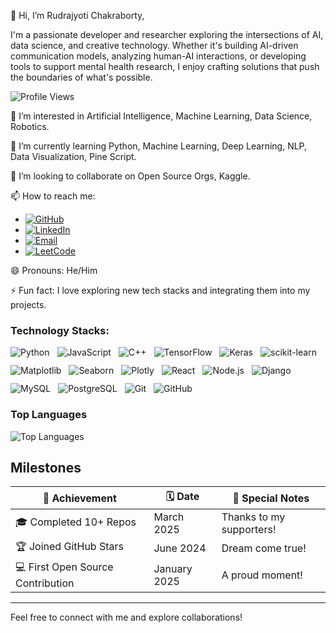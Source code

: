 👋 Hi, I’m Rudrajyoti Chakraborty,

I'm a passionate developer and researcher exploring the intersections of AI, data science, and creative technology. Whether it's building AI-driven communication models, analyzing human-AI interactions, or developing tools to support mental health research, I enjoy crafting solutions that push the boundaries of what's possible.

![Profile Views](https://komarev.com/ghpvc/?username=RudraCodesForU)

👀 I’m interested in Artificial Intelligence, Machine Learning, Data Science, Robotics.

🌱 I’m currently learning Python, Machine Learning, Deep Learning, NLP, Data Visualization, Pine Script.

💞️ I’m looking to collaborate on Open Source Orgs, Kaggle.

📫 How to reach me:
- [![GitHub](https://img.shields.io/badge/-GitHub-181717?logo=github&logoColor=white&style=flat-square)](https://github.com/RudraCodesForU)
- [![LinkedIn](https://img.shields.io/badge/-LinkedIn-0077B5?logo=linkedin&logoColor=white&style=flat-square)](https://www.linkedin.com/in/rudrajyotichakraborty/)
- [![Email](https://img.shields.io/badge/-Email-EA4335?logo=gmail&logoColor=white&style=flat-square)](mailto:rudrajyotichakraborty459@gmail.com)
- [![LeetCode](https://img.shields.io/badge/-LeetCode-FFA116?logo=leetcode&logoColor=white&style=flat-square)](https://leetcode.com/Rudrajyoti2003)

😄 Pronouns: He/Him

⚡ Fun fact: I love exploring new tech stacks and integrating them into my projects.

### Technology Stacks:

<div style="display:flex; flex-wrap:wrap; gap:12px;">
    <img src="https://img.shields.io/badge/-Python-3776AB?logo=python&logoColor=white&style=for-the-badge" alt="Python"/>
    <img src="https://img.shields.io/badge/-JavaScript-F7DF1E?logo=javascript&logoColor=black&style=for-the-badge" alt="JavaScript"/>
    <img src="https://img.shields.io/badge/-C++-00599C?logo=c%2B%2B&logoColor=white&style=for-the-badge" alt="C++"/>
    <img src="https://img.shields.io/badge/-TensorFlow-FF6F00?logo=tensorflow&logoColor=white&style=for-the-badge" alt="TensorFlow"/>
    <img src="https://img.shields.io/badge/-Keras-D00000?logo=keras&logoColor=white&style=for-the-badge" alt="Keras"/>
    <img src="https://img.shields.io/badge/-scikit--learn-F7931E?logo=scikitlearn&logoColor=white&style=for-the-badge" alt="scikit-learn"/>
    <img src="https://img.shields.io/badge/-Matplotlib-11557C?logo=matplotlib&logoColor=white&style=for-the-badge" alt="Matplotlib"/>
    <img src="https://img.shields.io/badge/-Seaborn-9C27B0?logo=seaborn&logoColor=white&style=for-the-badge" alt="Seaborn"/>
    <img src="https://img.shields.io/badge/-Plotly-3F4F75?logo=plotly&logoColor=white&style=for-the-badge" alt="Plotly"/>
    <img src="https://img.shields.io/badge/-React-61DAFB?logo=react&logoColor=black&style=for-the-badge" alt="React"/>
    <img src="https://img.shields.io/badge/-Node.js-339933?logo=nodedotjs&logoColor=white&style=for-the-badge" alt="Node.js"/>
    <img src="https://img.shields.io/badge/-Django-092E20?logo=django&logoColor=white&style=for-the-badge" alt="Django"/>
    <img src="https://img.shields.io/badge/-MySQL-4479A1?logo=mysql&logoColor=white&style=for-the-badge" alt="MySQL"/>
    <img src="https://img.shields.io/badge/-PostgreSQL-336791?logo=postgresql&logoColor=white&style=for-the-badge" alt="PostgreSQL"/>
    <img src="https://img.shields.io/badge/-Git-F05032?logo=git&logoColor=white&style=for-the-badge" alt="Git"/>
    <img src="https://img.shields.io/badge/-GitHub-181717?logo=github&logoColor=white&style=for-the-badge" alt="GitHub"/>
</div>


### Top Languages                                                                                                                        
                                                                                                                                                                                                                   
![Top Languages](https://github-readme-stats.vercel.app/api/top-langs/?username=RudraCodesForU&layout=compact&theme=radical)        

##  Milestones

| 🌟 Achievement       | 🗓️ Date        | 🎉 Special Notes        |
|-----------------------|----------------|-------------------------|
| 🎓 Completed 10+ Repos | March 2025    | Thanks to my supporters! |
| 🏆 Joined GitHub Stars | June  2024    | Dream come true!        |
| 💻 First Open Source Contribution | January 2025 | A proud moment! |

---


Feel free to connect with me and explore collaborations!

<!---
RudraCodesForU/RudraCodesForU is a ✨ special ✨ repository because its `README.md` (this file) appears on your GitHub profile.
You can click the Preview link to take a look at your changes.
--->

